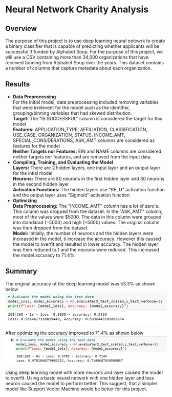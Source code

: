 # Neural Network Charity Analysis

## Overview

The purpose of this project is to use deep learning neural netowrk to create a binary classifier that is capable of predicting whether applicants will be successful if funded by Alphabet Soup. For the purpose of this project, we will use a CSV containing more than 34,000 organizations that have received funding from Alphabet Soup over the years. This dataset contains a number of columns that capture metadata about each organization.

## Results

- **Data Preprocessing**  
For the initial model, data preprocessing included removing variables that were irrelevent for the model such as the identifier, grouping/binning variables that had skewed distribution.  
**Target:** The "IS SUCCESSFUL" column is considered the target for this model  
**Features:** APPLICATION_TYPE, AFFILIATION, CLASSIFICATION, USE_CASE, ORGANIZATION, STATUS, INCOME_AMT, SPECIAL_CONSIDERATIONS, ASK_AMT columns are considered as features for the model  
**Neither Targets nor Features:** EIN and NAME columns are considered neither targets nor features, and are removed from the input data
- **Compiling, Training, and Evaluating the Model**  
**Layers:** There are 2 hidden layers, one input layer and an output layer for the intial model  
**Neurons:** There are 80 neurons in the first hidden layer and 30 neurons in the second hidden layer  
**Activation Functions:** The hidden layers use "RELU" activation function and the output layer uses "Sigmoid" activation function  
- **Optimizing**  
**Data Preprocessing:** The "INCOME_AMT" column has a lot of zero's. This column was dropped from the dataset. In the "ASK_AMT" column, most of the values were $5000. The data in this column were grouped into standarad (=5000) and high (>5000) values. The original column was then dropped from the dataset.  
**Model:** Initially, the number of neurons and the hidden layers were increased in the model, ti increase the accuracy. However this caused the model to overfit and resulted in lower accuracy. The hidden layer was then reduced to 1 and the neurons were reduced. This increased the model accuracy to 71.4%  

## Summary

The original accuracy of the deep learning model was 53.3% as shown below
![original](https://github.com/ssathyanath/Neural_Network_Charity_Analysis/blob/main/Images/Original_Accuracy.PNG)

After optimizing the accuracy improved to 71.4% as shown below
![optimized](https://github.com/ssathyanath/Neural_Network_Charity_Analysis/blob/main/Images/After_Optimizing.PNG)

Using deep learning model with more neurons and layer caused the model to overfit. Using a basic neural network with one hidden layer and less neuron caused the model to perform better. This suggest, that a simpler model like Support Vector Machine would be better for this project.